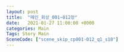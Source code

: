 ```yaml
---
layout: post
title:  "메인_회상_001~012장"
date:   2021-01-27 11:00:00 +0000
categories: Main
Tags: Story Main
SceneCode: ["scene_skip_cp001-012_q1_s10"]
---
```

